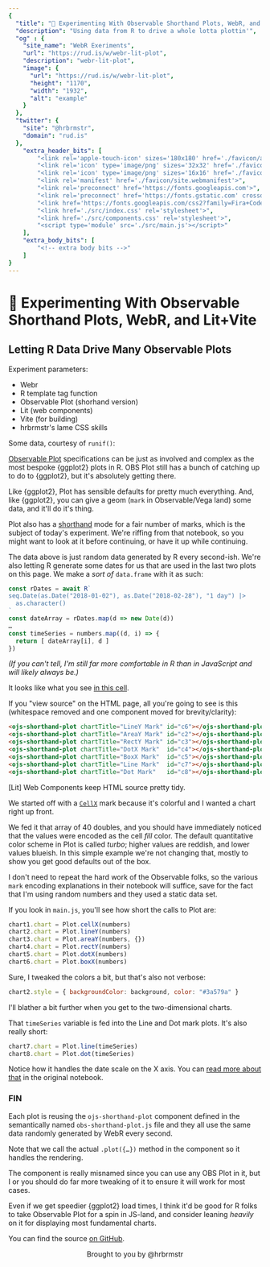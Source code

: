```yaml
---
{
  "title": "🧪 Experimenting With Observable Shorthand Plots, WebR, and Lit+Vite",
  "description": "Using data from R to drive a whole lotta plottin'",
  "og" : {
    "site_name": "WebR Exeriments",
    "url": "https://rud.is/w/webr-lit-plot",
    "description": "webr-lit-plot",
    "image": {
      "url": "https://rud.is/w/webr-lit-plot",
      "height": "1170",
      "width": "1932",
      "alt": "example"
    }
  },
  "twitter": {
    "site": "@hrbrmstr",
    "domain": "rud.is"
  },
	"extra_header_bits": [
		"<link rel='apple-touch-icon' sizes='180x180' href='./favicon/apple-touch-icon.png'>",
		"<link rel='icon' type='image/png' sizes='32x32' href='./favicon/favicon-32x32.png'>",
		"<link rel='icon' type='image/png' sizes='16x16' href='./favicon/favicon-16x16.png'>",
		"<link rel='manifest' href='./favicon/site.webmanifest'>",
		"<link rel='preconnect' href='https://fonts.googleapis.com'>",
		"<link rel='preconnect' href='https://fonts.gstatic.com' crossorigin>",
		"<link href='https://fonts.googleapis.com/css2?family=Fira+Code:wght@300;400' rel='stylesheet'>",
		"<link href='./src/index.css' rel='stylesheet'>",		
		"<link href='./src/components.css' rel='stylesheet'>",		
		"<script type='module' src='./src/main.js'></script>"
	],
	"extra_body_bits": [
		"<!-- extra body bits -->"
	]
}
---
```

# 🧪 Experimenting With Observable Shorthand Plots, WebR, and Lit+Vite

<status-message id="webr-status" text="WebR Loading…"></status-message>

## Letting R Data Drive Many Observable Plots

Experiment parameters:

- Webr
- R template tag function
- Observable Plot (shorhand version)
- Lit (web components)
- Vite (for building)
- hrbrmstr's lame CSS skills

Some data, courtesy of `runif()`:

<double-display id="r-doublres"></double-display>

<ojs-shorthand-plot chartTitle="CellX Mark" id="c1"></ojs-shorthand-plot>

[Observable Plot](https://observablehq.com/collection/@observablehq/plot) specifications can be just as involved and complex as the most bespoke {ggplot2} plots in R. OBS Plot still has a bunch of catching up to do to {ggplot2}, but it's absolutely getting there.

Like {ggplot2}, Plot has sensible defaults for pretty much everything. And, like {ggplot2}, you can give a geom (`mark` in Observable/Vega land) some data, and it'll do it's thing.

Plot also has a [shorthand](https://observablehq.com/@observablehq/plot-shorthand) mode for a fair number of marks, which is the subject of today's experiment. We're riffing from that notebook, so you might want to look at it before continuing, or have it up while continuing.

The data above is just random data generated by R every second-ish. We're also letting R generate some dates for us that are used in the last two plots on this page. We make a _sort of_ `data.frame` with it as such:

```js
const rDates = await R`
seq.Date(as.Date("2018-01-02"), as.Date("2018-02-28"), "1 day") |> 
  as.character()
`
const dateArray = rDates.map(d => new Date(d))
…
const timeSeries = numbers.map((d, i) => {
  return [ dateArray[i], d ]
})
```

_(If you can't tell, I'm still far more comfortable in R than in JavaScript and will likely always be.)_

It looks like what you see [in this cell](https://observablehq.com/@observablehq/plot-shorthand?collection=@observablehq/plot#timeSeries).

If you "view source" on the HTML page, all you're going to see is this (whitespace removed and one component moved for brevity/clarity):

```html
<ojs-shorthand-plot chartTitle="LineY Mark" id="c6"></ojs-shorthand-plot>
<ojs-shorthand-plot chartTitle="AreaY Mark" id="c2"></ojs-shorthand-plot>
<ojs-shorthand-plot chartTitle="RectY Mark" id="c3"></ojs-shorthand-plot>
<ojs-shorthand-plot chartTitle="DotX Mark"  id="c4"></ojs-shorthand-plot>
<ojs-shorthand-plot chartTitle="BoxX Mark"  id="c5"></ojs-shorthand-plot>
<ojs-shorthand-plot chartTitle="Line Mark"  id="c7"></ojs-shorthand-plot>
<ojs-shorthand-plot chartTitle="Dot Mark"   id="c8"></ojs-shorthand-plot>
```

[Lit] Web Components keep HTML source pretty tidy.

We started off with a [`CellX`](https://observablehq.com/@observablehq/plot-cell) mark because it's colorful and I wanted a chart right up front.

We fed it that array of 40 doubles, and you should have immediately noticed that the values were encoded as the cell *fill* color. The default quantitative color scheme in Plot is called *turbo*; higher values are reddish, and lower values blueish. In this simple example we're not changing that, mostly to show you get good defaults out of the box.

I don't need to repeat the hard work of the Observable folks, so the various `mark` encoding explanations in their notebook will suffice, save for the fact that I'm using random numbers and they used a static data set.

If you look in `main.js`, you'll see how short the calls to Plot are:

```js
chart1.chart = Plot.cellX(numbers)
chart2.chart = Plot.lineY(numbers)
chart3.chart = Plot.areaY(numbers, {})
chart4.chart = Plot.rectY(numbers)
chart5.chart = Plot.dotX(numbers)
chart6.chart = Plot.boxX(numbers)
```

Sure, I tweaked the colors a bit, but that's also not verbose:

```js
chart2.style = { backgroundColor: background, color: "#3a579a" }
```

I'll blather a bit further when you get to the two-dimensional charts.

<ojs-shorthand-plot chartTitle="LineY Mark" id="c6"></ojs-shorthand-plot>

<ojs-shorthand-plot chartTitle="AreaY Mark" id="c2"></ojs-shorthand-plot>

<ojs-shorthand-plot chartTitle="RectY Mark" id="c3"></ojs-shorthand-plot>

<ojs-shorthand-plot chartTitle="DotX Mark" id="c4"></ojs-shorthand-plot>

<ojs-shorthand-plot chartTitle="BoxX Mark" id="c5"></ojs-shorthand-plot>

That `timeSeries` variable is fed into the Line and Dot mark plots. It's also really short:

```js
chart7.chart = Plot.line(timeSeries)
chart8.chart = Plot.dot(timeSeries)
```

Notice how it handles the date scale on the X axis. You can [read more about that](https://observablehq.com/@observablehq/plot-shorthand#cell-478) in the original notebook.

<ojs-shorthand-plot chartTitle="Line Mark" id="c7"></ojs-shorthand-plot>

<ojs-shorthand-plot chartTitle="Dot Mark" id="c8"></ojs-shorthand-plot>

### FIN

Each plot is reusing the `ojs-shorthand-plot` component defined in the semantically named `obs-shorthand-plot.js` file and they all use the same data randomly generated by WebR every second.

Note that we call the actual `.plot({…})` method in the component so it handles the rendering.

The component is really misnamed since you can use any OBS Plot in it, but I or you should do far more tweaking of it to ensure it will work for most cases.

Even if we get speedier {ggplot2} load times, I think it'd be good for R folks to take Observable Plot for a spin in JS-land, and consider leaning _heavily_ on it for displaying most fundamental charts.

You can find the source [on GitHub](https://github.com/hrbrmstr/webr-lit-plot).

<p style="text-align: center">Brought to you by @hrbrmstr</p>